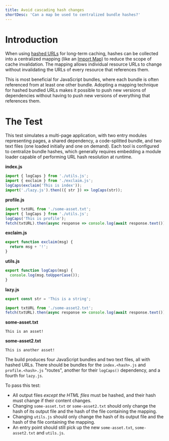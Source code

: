 ```yaml
---
title: Avoid cascading hash changes
shortDesc: 'Can a map be used to centralized bundle hashes?'
---
```


# Introduction

When using [hashed URLs](/hashing/) for long-term caching, hashes can be collected into a centralized mapping (like an [Import Map]) to reduce the scope of cache invalidation. The mapping allows individual resource URLs to change without invalidating the URLs of every resource that references them.

This is most beneficial for JavaScript bundles, where each bundle is often referenced from at least one other bundle. Adopting a mapping technique for hashed bundled URLs makes it possible to push new versions of dependencies without having to push new versions of everything that references them.

# The Test

This test simulates a multi-page application, with two entry modules representing pages, a shared dependency, a code-splitted bundle, and two text files (one loaded initially and one on demand). Each tool is configured to centralize bundle hashes, which generally requires embedding a module loader capable of performing URL hash resolution at runtime.

**index.js**

```js
import { logCaps } from './utils.js';
import { exclaim } from './exclaim.js';
logCaps(exclaim('This is index'));
import('./lazy.js').then(({ str }) => logCaps(str));
```

**profile.js**

```js
import txtURL from './some-asset.txt';
import { logCaps } from './utils.js';
logCaps('This is profile');
fetch(txtURL).then(async response => console.log(await response.text()));
```

**exclaim.js**

```js
export function exclaim(msg) {
  return msg + '!';
}
```

**utils.js**

```js
export function logCaps(msg) {
  console.log(msg.toUpperCase());
}
```

**lazy.js**

```js
export const str = 'This is a string';

import txtURL from './some-asset2.txt';
fetch(txtURL).then(async response => console.log(await response.text()));
```

**some-asset.txt**

```
This is an asset!
```

**some-asset2.txt**

```
This is another asset!
```

The build produces four JavaScript bundles and two text files, all with hashed URLs. There should be bundles for the `index.<hash>.js` and `profile.<hash>.js` "routes", another for their `logCaps()` dependency, and a fourth for `lazy.js`.

To pass this test:

- All output files _except the HTML files_ must be hashed, and their hash must change if their content changes.
- Changing `some-asset.txt` or `some-asset2.txt` should only change the hash of its output file and the hash of the file containing the mapping.
- Changing `utils.js` should only change the hash of its output file and the hash of the file containing the mapping.
- An entry point should still pick up the new `some-asset.txt`, `some-asset2.txt` and `utils.js`.

[import map]: https://github.com/WICG/import-maps
